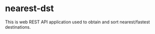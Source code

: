 # nearest-dst
This is web REST API application used to obtain and sort nearest/fastest destinations. 
